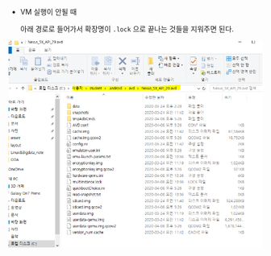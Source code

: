 * VM 실행이 안될 때 

  아래 경로로 들어가서 확장명이 `.lock` 으로 끝나는 것들을 지워주면 된다.

![image-20200410092852528](images/image-20200410092852528.png)